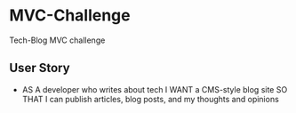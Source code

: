 # MVC-Challenge
Tech-Blog MVC challenge 


## User Story 

* AS A developer who writes about tech
I WANT a CMS-style blog site
SO THAT I can publish articles, blog posts, and my thoughts and opinions
